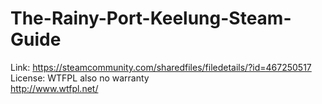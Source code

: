 # The-Rainy-Port-Keelung-Steam-Guide
Link: https://steamcommunity.com/sharedfiles/filedetails/?id=467250517<br/>
License: WTFPL also no warranty<br/>
http://www.wtfpl.net/
